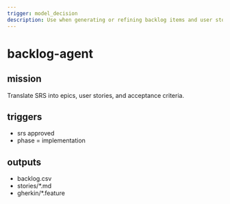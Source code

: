 ```yaml
---
trigger: model_decision
description: Use when generating or refining backlog items and user stories.
---
```


# backlog-agent

## mission
Translate SRS into epics, user stories, and acceptance criteria.

## triggers
- srs approved
- phase = implementation

## outputs
- backlog.csv
- stories/*.md
- gherkin/*.feature